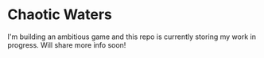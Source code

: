 # Chaotic Waters
I'm building an ambitious game and this repo is currently storing my work in progress. Will share more info soon!
